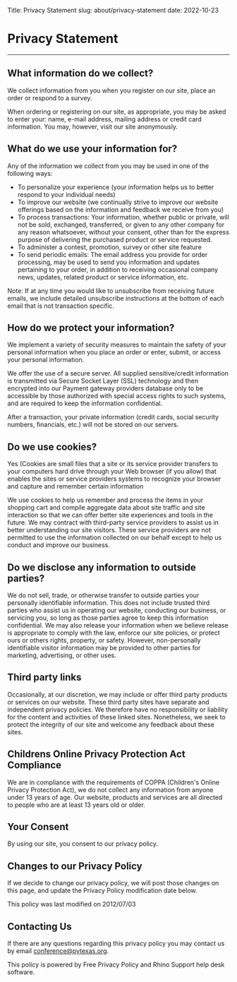 Title: Privacy Statement
slug: about/privacy-statement
date: 2022-10-23

# Privacy Statement
---

## What information do we collect?

We collect information from you when you register on our site, place an order
or respond to a survey.

When ordering or registering on our site, as appropriate, you may be asked to
enter your: name, e-mail address, mailing address or credit card information.
You may, however, visit our site anonymously.

## What do we use your information for?

Any of the information we collect from you may be used in one of the following
ways:

- To personalize your experience (your information helps us to better respond
    to your individual needs)
- To improve our website (we continually strive to improve our website
    offerings based on the information and feedback we receive from you)
- To process transactions: Your information, whether public or private, will
    not be sold, exchanged, transferred, or given to any other company for any
    reason whatsoever, without your consent, other than for the express purpose
    of delivering the purchased product or service requested.
- To administer a contest, promotion, survey or other site feature
- To send periodic emails: The email address you provide for order processing,
    may be used to send you information and updates pertaining to your order,
    in addition to receiving occasional company news, updates, related product
    or service information, etc.

Note: If at any time you would like to unsubscribe from receiving future emails, we include detailed unsubscribe instructions at the bottom of each email that is not transaction specific.

## How do we protect your information?

We implement a variety of security measures to maintain the safety of your personal information when you place an order or enter, submit, or access your personal information.

We offer the use of a secure server. All supplied sensitive/credit information is transmitted via Secure Socket Layer (SSL) technology and then encrypted into our Payment gateway providers database only to be accessible by those authorized with special access rights to such systems, and are required to keep the information confidential.

After a transaction, your private information (credit cards, social security numbers, financials, etc.) will not be stored on our servers.

## Do we use cookies?

Yes (Cookies are small files that a site or its service provider transfers to your computers hard drive through your Web browser (if you allow) that enables the sites or service providers systems to recognize your browser and capture and remember certain information

We use cookies to help us remember and process the items in your shopping cart and compile aggregate data about site traffic and site interaction so that we can offer better site experiences and tools in the future. We may contract with third-party service providers to assist us in better understanding our site visitors. These service providers are not permitted to use the information collected on our behalf except to help us conduct and improve our business.

## Do we disclose any information to outside parties?

We do not sell, trade, or otherwise transfer to outside parties your personally identifiable information. This does not include trusted third parties who assist us in operating our website, conducting our business, or servicing you, so long as those parties agree to keep this information confidential. We may also release your information when we believe release is appropriate to comply with the law, enforce our site policies, or protect ours or others rights, property, or safety. However, non-personally identifiable visitor information may be provided to other parties for marketing, advertising, or other uses.

## Third party links

Occasionally, at our discretion, we may include or offer third party products or services on our website. These third party sites have separate and independent privacy policies. We therefore have no responsibility or liability for the content and activities of these linked sites. Nonetheless, we seek to protect the integrity of our site and welcome any feedback about these sites.

## Childrens Online Privacy Protection Act Compliance

We are in compliance with the requirements of COPPA (Children's Online Privacy Protection Act), we do not collect any information from anyone under 13 years of age. Our website, products and services are all directed to people who are at least 13 years old or older.

## Your Consent

By using our site, you consent to our privacy policy.

## Changes to our Privacy Policy

If we decide to change our privacy policy, we will post those changes on this page, and update the Privacy Policy modification date below.

This policy was last modified on 2012/07/03

## Contacting Us

If there are any questions regarding this privacy policy you may contact us by email [conference@pytexas.org](mailto:conference@pytexas.org).

This policy is powered by Free Privacy Policy and Rhino Support help desk software.
